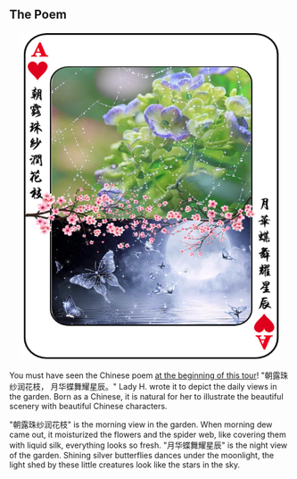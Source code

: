 ## The Poem


<p align="center">
<img src="https://github.com/lady-h-world/My_Garden/blob/main/images/Garden_Museum_images/the_poem.png" width="466" height="588" />
</p>

You must have seen the Chinese poem [at the beginning of this tour][1]! "朝露珠纱润花枝， 月华蝶舞耀星辰。" Lady H. wrote it to depict the daily views in the garden. Born as a Chinese, it is natural for her to illustrate the beautiful scenery with beautiful Chinese characters.

"朝露珠纱润花枝" is the morning view in the garden. When morning dew came out, it moisturized the flowers and the spider web, like covering them with liquid silk, everything looks so fresh. "月华蝶舞耀星辰" is the night view of the garden. Shining silver butterflies dances under the moonlight, the light shed by these little creatures look like the stars in the sky.





[1]:https://github.com/lady-h-world/My_Garden/tree/main